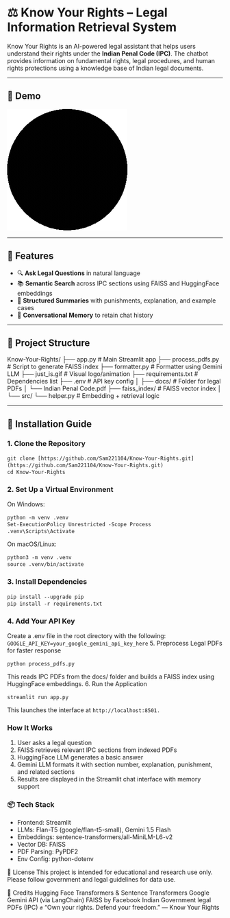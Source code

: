 # ⚖️ Know Your Rights – Legal Information Retrieval System

Know Your Rights is an AI-powered legal assistant that helps users understand their rights under the **Indian Penal Code (IPC)**. 
The chatbot provides information on fundamental rights, legal procedures, and human rights protections using a knowledge base of Indian legal documents.

---

## 📸 Demo

![Demo](just_is.gif)

---

## 🚀 Features

- 🔍 **Ask Legal Questions** in natural language
- 📚 **Semantic Search** across IPC sections using FAISS and HuggingFace embeddings
- 📖 **Structured Summaries** with punishments, explanation, and example cases
- 🧠 **Conversational Memory** to retain chat history

---

## 🧾 Project Structure

Know-Your-Rights/
├── app.py              # Main Streamlit app
├── process_pdfs.py     # Script to generate FAISS index
├── formatter.py        # Formatter using Gemini LLM
├── just_is.gif         # Visual logo/animation
├── requirements.txt    # Dependencies list
├── .env                # API key config
│
├── docs/               # Folder for legal PDFs
│   └── Indian Penal Code.pdf
├── faiss_index/        # FAISS vector index
│
└── src/
└── helper.py       # Embedding + retrieval logic

---

## 🔧 Installation Guide
### 1. Clone the Repository

```
git clone [https://github.com/Sam221104/Know-Your-Rights.git](https://github.com/Sam221104/Know-Your-Rights.git)
cd Know-Your-Rights
```
### 2. Set Up a Virtual Environment
On Windows:
```
python -m venv .venv
Set-ExecutionPolicy Unrestricted -Scope Process
.venv\Scripts\Activate
```
On macOS/Linux:
```
python3 -m venv .venv
source .venv/bin/activate
```
### 3. Install Dependencies
```
pip install --upgrade pip
pip install -r requirements.txt
```
### 4. Add Your API Key
Create a .env file in the root directory with the following:
```GOOGLE_API_KEY=your_google_gemini_api_key_here```
5. Preprocess Legal PDFs for faster response
```
python process_pdfs.py
```
This reads IPC PDFs from the docs/ folder and builds a FAISS index using HuggingFace embeddings.
6. Run the Application
```
streamlit run app.py
```
This launches the interface at ```http://localhost:8501.```

### How It Works
1. User asks a legal question
2. FAISS retrieves relevant IPC sections from indexed PDFs
3. HuggingFace LLM generates a basic answer
4. Gemini LLM formats it with section number, explanation, punishment, and related sections
5. Results are displayed in the Streamlit chat interface with memory support

### 📦 Tech Stack
- Frontend: Streamlit
- LLMs: Flan-T5 (google/flan-t5-small), Gemini 1.5 Flash
- Embeddings: sentence-transformers/all-MiniLM-L6-v2
- Vector DB: FAISS
- PDF Parsing: PyPDF2
- Env Config: python-dotenv

🔐 License
This project is intended for educational and research use only. Please follow government and legal guidelines for data use.

🙌 Credits
Hugging Face Transformers & Sentence Transformers
Google Gemini API (via LangChain)
FAISS by Facebook
Indian Government legal PDFs (IPC)
✊ “Own your rights. Defend your freedom.” — Know Your Rights
